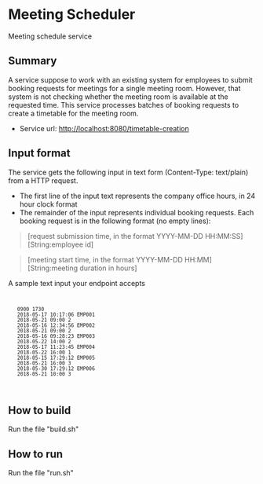 Meeting Scheduler
================

Meeting schedule service

Summary
--------
A service suppose to work with an existing system for employees to submit booking requests for meetings for a single meeting room.
However, that system is not checking whether the meeting room is available at the requested time.
This service processes batches of booking requests to create a timetable for the meeting room.
* Service url: [http://localhost:8080/timetable-creation](http://localhost:8080/timetable-creation) 

Input format
------------
The service gets the following input in text form (Content-Type: text/plain) from a HTTP request.
* The first line of the input text represents the company office hours, in 24 hour clock format
* The remainder of the input represents individual booking requests. Each booking request is in the following format (no empty lines): 
> [request submission time, in the format YYYY-MM-DD HH:MM:SS] [String:employee id] </br>

> [meeting start time, in the format YYYY-MM-DD HH:MM] [String:meeting duration in hours]


A sample text input your endpoint accepts
<code>

       0900 1730
       2018-05-17 10:17:06 EMP001
       2018-05-21 09:00 2
       2018-05-16 12:34:56 EMP002
       2018-05-21 09:00 2
       2018-05-16 09:28:23 EMP003
       2018-05-22 14:00 2
       2018-05-17 11:23:45 EMP004
       2018-05-22 16:00 1
       2018-05-15 17:29:12 EMP005
       2018-05-21 16:00 3
       2018-05-30 17:29:12 EMP006
       2018-05-21 10:00 3
</code>

How to build
------------
Run the file "build.sh"

How to run
-----------
Run the file "run.sh"